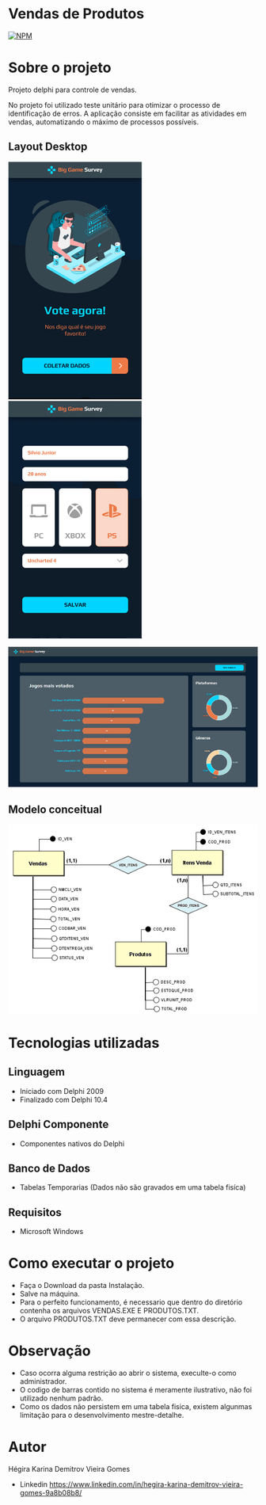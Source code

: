 # Vendas de Produtos 
[![NPM](https://img.shields.io/npm/l/react)](https://github.com/hegirakarina/vendasprodutos/blob/main/LICENSE) 

# Sobre o projeto


Projeto delphi para controle de vendas.

No projeto foi utilizado teste unitário para otimizar o processo de identificação de erros.
A aplicação consiste em facilitar as atividades em vendas, automatizando o máximo de processos possíveis.

## Layout Desktop
![Mobile 1](https://github.com/acenelio/assets/raw/main/sds1/mobile1.png) ![Mobile 2](https://github.com/acenelio/assets/raw/main/sds1/mobile2.png)

![Web 2](https://github.com/acenelio/assets/raw/main/sds1/web2.png)

## Modelo conceitual
![Modelo Conceitual](https://github.com/hegirakarina/vendasprodutos/blob/main/ASSETS/modelo_conceitual.png)

# Tecnologias utilizadas
## Linguagem
- Iniciado com Delphi 2009
- Finalizado com Delphi 10.4
## Delphi Componente
- Componentes nativos do Delphi
## Banco de Dados
- Tabelas Temporarias (Dados não são gravados em uma tabela fisíca)
## Requisitos 
- Microsoft Windows

# Como executar o projeto
- Faça o Download da pasta Instalação.
- Salve na máquina.
- Para o perfeito funcionamento, é necessario que dentro do diretório contenha os arquivos VENDAS.EXE E PRODUTOS.TXT.
- O arquivo PRODUTOS.TXT deve permanecer com essa descrição.

# Observação
- Caso ocorra alguma restrição ao abrir o sistema, execulte-o como administrador.
- O codigo de barras contido no sistema é meramente ilustrativo, não foi utilizado nenhum padrão.
- Como os dados não persistem em uma tabela fisica, existem algunmas limitação para o desenvolvimento mestre-detalhe.

# Autor
Hégira Karina Demitrov Vieira Gomes
- Linkedin
https://www.linkedin.com/in/hegira-karina-demitrov-vieira-gomes-9a8b08b8/



